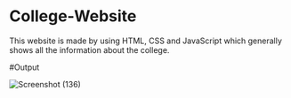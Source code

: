 # College-Website
This website is made by using HTML, CSS and JavaScript which generally shows all the information about the college.

#Output

![Screenshot (136)](https://github.com/user-attachments/assets/a252e7c5-ecee-4ec7-b32f-0d014e00bbfa)
